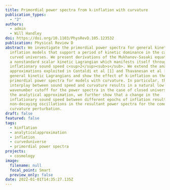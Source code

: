 ```yaml
---
title: Primordial power spectra from k-inflation with curvature
publication_types:
  - "2"
authors:
  - admin
  - Will Handley
doi: https://doi.org/10.1103/PhysRevD.105.123532
publication: Physical Review D
abstract: We investigate the primordial power spectra for general kinetic
  inflation models that support a period of kinetic dominance in the case of
  curved universes. We present derivations of the Mukhanov-Sasaki equations with
  a nonstandard scalar kinetic Lagrangian which manifests itself through the
  inflationary sound speed c<sup>2</sup><sub>s</sub>. We extend the analytical
  approximations exploited in Contaldi et al [1] and Thavanesan et al [2] to
  general kinetic Lagrangians and show the effect of k-inflation on the
  primordial power spectra for models with curvature. In particular, the
  interplay between sound speed and curvature results in a natural low
  wavenumber cutoff for the power spectra in the case of closed universes. Using
  the analytical approximation, we further show that a change in the
  inflationary sound speed between different epochs of inflation results in
  non-decaying oscillations in the resultant power spectra for the comoving
  curvature perturbation.
draft: false
featured: false
tags:
  - kinflation
  - analyticalapproximation
  - inflation
  - curveduniverse
  - primordial power spectra
projects:
  - cosmology
image:
  filename: null
  focal_point: Smart
  preview_only: false
date: 2022-01-01T14:35:27.135Z
---
```

